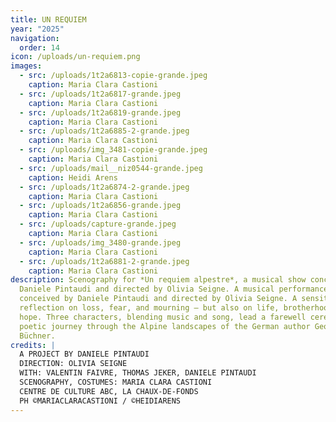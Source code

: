 ```yaml
---
title: UN REQUIEM
year: "2025"
navigation:
  order: 14
icon: /uploads/un-requiem.png
images:
  - src: /uploads/1t2a6813-copie-grande.jpeg
    caption: Maria Clara Castioni
  - src: /uploads/1t2a6817-grande.jpeg
    caption: Maria Clara Castioni
  - src: /uploads/1t2a6819-grande.jpeg
    caption: Maria Clara Castioni
  - src: /uploads/1t2a6885-2-grande.jpeg
    caption: Maria Clara Castioni
  - src: /uploads/img_3481-copie-grande.jpeg
    caption: Maria Clara Castioni
  - src: /uploads/mail__niz0544-grande.jpeg
    caption: Heidi Arens
  - src: /uploads/1t2a6874-2-grande.jpeg
    caption: Maria Clara Castioni
  - src: /uploads/1t2a6856-grande.jpeg
    caption: Maria Clara Castioni
  - src: /uploads/capture-grande.jpeg
    caption: Maria Clara Castioni
  - src: /uploads/img_3480-grande.jpeg
    caption: Maria Clara Castioni
  - src: /uploads/1t2a6881-2-grande.jpeg
    caption: Maria Clara Castioni
description: Scenography for *Un requiem alpestre*, a musical show conceived by
  Daniele Pintaudi and directed by Olivia Seigne. A musical performance
  conceived by Daniele Pintaudi and directed by Olivia Seigne. A sensitive
  reflection on loss, fear, and mourning — but also on life, brotherhood, and
  hope. Three characters, blending music and song, lead a farewell ceremony, a
  poetic journey through the Alpine landscapes of the German author Georg
  Büchner.
credits: |
  A PROJECT BY DANIELE PINTAUDI 
  DIRECTION: OLIVIA SEIGNE
  WITH: VALENTIN FAIVRE, THOMAS JEKER, DANIELE PINTAUDI
  SCENOGRAPHY, COSTUMES: MARIA CLARA CASTIONI 
  CENTRE DE CULTURE ABC, LA CHAUX-DE-FONDS
  PH ©MARIACLARACASTIONI / ©HEIDIARENS
---
```

